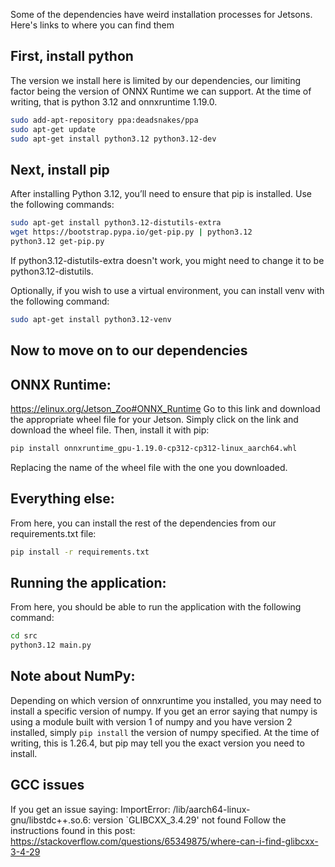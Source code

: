 Some of the dependencies have weird installation processes for Jetsons. Here's links to where you can find them

## First, install python
The version we install here is limited by our dependencies, our limiting 
factor being the version of ONNX Runtime we can support. At the time of writing,
that is python 3.12 and onnxruntime 1.19.0.

```bash
sudo add-apt-repository ppa:deadsnakes/ppa
sudo apt-get update
sudo apt-get install python3.12 python3.12-dev
```

## Next, install pip
After installing Python 3.12, you’ll need to ensure that pip is installed. Use the following commands:
```bash
sudo apt-get install python3.12-distutils-extra
wget https://bootstrap.pypa.io/get-pip.py | python3.12
python3.12 get-pip.py
```
If python3.12-distutils-extra doesn't work, you might need to change it to be python3.12-distutils.

Optionally, if you wish to use a virtual environment, you can install venv with the following command:
```bash
sudo apt-get install python3.12-venv
```

## Now to move on to our dependencies

## ONNX Runtime:
https://elinux.org/Jetson_Zoo#ONNX_Runtime
Go to this link and download the appropriate wheel file for your Jetson.
Simply click on the link and download the wheel file. Then, install it with pip:
```bash
pip install onnxruntime_gpu-1.19.0-cp312-cp312-linux_aarch64.whl
```
Replacing the name of the wheel file with the one you downloaded.


## Everything else:
From here, you can install the rest of the dependencies from our requirements.txt file:
```bash
pip install -r requirements.txt
```

## Running the application:
From here, you should be able to run the application with the following command:
```bash
cd src
python3.12 main.py
```

## Note about NumPy:
Depending on which version of onnxruntime you installed, you may need to install a specific version of numpy.
If you get an error saying that numpy is using a module built with version 1 of numpy and you have version 2 installed,
simply `pip install` the version of numpy specified. At the time of writing, this is 1.26.4, but pip may 
tell you the exact version you need to install. 

## GCC issues
If you get an issue saying:
ImportError: /lib/aarch64-linux-gnu/libstdc++.so.6: version `GLIBCXX_3.4.29' not found
Follow the instructions found in this post:
https://stackoverflow.com/questions/65349875/where-can-i-find-glibcxx-3-4-29


